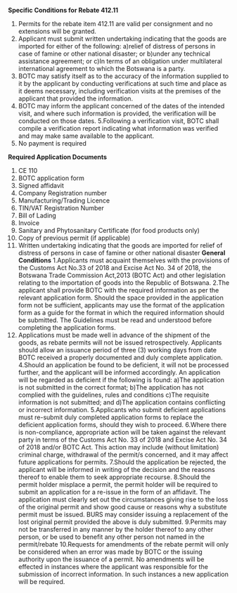 ﻿**Specific Conditions for Rebate 412.11**
1. Permits for the rebate item 412.11 are valid per consignment and no extensions will be granted.
2. Applicant must submit written undertaking indicating that the goods are imported for either of the following:
a)relief of distress of persons in case of famine or other national disaster; or
b)under any technical assistance agreement; or
c)In terms of an obligation under multilateral international agreement to which the Botswana is a party.
3. BOTC may satisfy itself as to the accuracy of the information supplied to it by the applicant by conducting verifications at such time and place as it deems necessary, including verification visits at the premises of the applicant that provided the information.
4. BOTC may inform the applicant concerned of the dates of the intended visit, and where such information is provided, the verification will be conducted on those dates.
5.Following a verification visit, BOTC shall compile a verification report indicating
what information was verified and may make same available to the applicant.
6. No payment is required

**Required Application Documents**
1. CE 110
2. BOTC application form
3. Signed affidavit
4. Company Registration number
5. Manufacturing/Trading Licence
6. TIN/VAT Registration Number
7. Bill of Lading
8. Invoice
9. Sanitary and Phytosanitary Certificate (for food products only)
10. Copy of previous permit (if applicable)
11. Written undertaking indicating that the goods are imported for relief of distress of persons in case of famine or other national disaster
**General Conditions**
1.Applicants must acquaint themselves with the provisions of the Customs Act No.33 of 2018 and Excise Act No. 34 of 2018, the Botswana Trade Commission Act,2013 (BOTC Act) and other legislation relating to the importation of goods into the Republic of Botswana.
2.The applicant shall provide BOTC with the required information as per the
relevant application form. Should the space provided in the application form not be sufficient, applicants may use the format of the application form as a guide for the format in which the required information should be submitted. The Guidelines must be read and understood before completing the application forms.
3. Applications must be made well in advance of the shipment of the goods, as rebate permits will not be issued retrospectively. Applicants should allow an issuance period of three (3) working days from date BOTC received a properly documented and duly complete application.
4.Should an application be found to be deficient, it will not be processed further, and the applicant will be informed accordingly. An application will be regarded as deficient if the following is found:
a)The application is not submitted in the correct format;
b)The application has not complied with the guidelines, rules and conditions
c)The requisite information is not submitted; and
d)The application contains conflicting or incorrect information.
5.Applicants who submit deficient applications must re-submit duly completed application forms to replace the deficient application forms, should they wish to proceed.
6.Where there is non-compliance, appropriate action will be taken against the
relevant party in terms of the Customs Act No. 33 of 2018 and Excise Act No. 34 of 2018 and/or BOTC Act. This action may include (without limitation) criminal charge, withdrawal of the permit/s concerned, and it may affect future applications for permits.
7.Should the application be rejected, the applicant will be informed in writing of the decision and the reasons thereof to enable them to seek appropriate recourse.
8.Should the permit holder misplace a permit, the permit holder will be required to submit an application for a re-issue in the form of an affidavit. The application must clearly set out the circumstances giving rise to the loss of the original permit and show good cause or reasons why a substitute permit must be issued. BURS may consider issuing a replacement of the lost original permit provided the above is duly submitted.
9.Permits may not be transferred in any manner by the holder thereof to any other person, or be used to benefit any other person not named in the permit/rebate
10.Requests for amendments of the rebate permit will only be considered when an error was made by BOTC or the issuing authority upon the issuance of a permit. No amendments will be effected in instances where the applicant was responsible for the submission of incorrect information. In such
instances a new application will be required.

